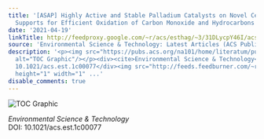 ```yaml
---
title: '[ASAP] Highly Active and Stable Palladium Catalysts on Novel Ceria–Alumina
  Supports for Efficient Oxidation of Carbon Monoxide and Hydrocarbons'
date: '2021-04-19'
linkTitle: http://feedproxy.google.com/~r/acs/esthag/~3/31DLycpY46I/acs.est.1c00077
source: 'Environmental Science & Technology: Latest Articles (ACS Publications)'
description: '<p><img src="https://pubs.acs.org/na101/home/literatum/publisher/achs/journals/content/esthag/0/esthag.ahead-of-print/acs.est.1c00077/20210419/images/medium/es1c00077_0007.gif"
  alt="TOC Graphic"/></p><div><cite>Environmental Science & Technology</cite></div><div>DOI:
  10.1021/acs.est.1c00077</div><img src="http://feeds.feedburner.com/~r/acs/esthag/~4/31DLycpY46I"
  height="1" width="1" ...'
disable_comments: true
---
```

<p><img src="https://pubs.acs.org/na101/home/literatum/publisher/achs/journals/content/esthag/0/esthag.ahead-of-print/acs.est.1c00077/20210419/images/medium/es1c00077_0007.gif" alt="TOC Graphic"/></p><div><cite>Environmental Science & Technology</cite></div><div>DOI: 10.1021/acs.est.1c00077</div><img src="http://feeds.feedburner.com/~r/acs/esthag/~4/31DLycpY46I" height="1" width="1" ...